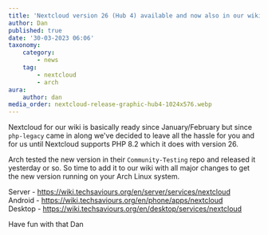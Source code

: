 ```yaml
---
title: 'Nextcloud version 26 (Hub 4) available and now also in our wiki 🍻 🌪️'
author: Dan
published: true
date: '30-03-2023 06:06'
taxonomy:
    category:
        - news
    tag:
        - nextcloud
        - arch
aura:
    author: dan
media_order: nextcloud-release-graphic-hub4-1024x576.webp
---
```


Nextcloud for our wiki is basically ready since January/February but since `php-legacy` came in along we've decided to leave all the hassle for you and for us until Nextcloud supports PHP 8.2 which it does with version 26. 

Arch tested the new version in their `Community-Testing` repo and released it yesterday or so. So time to add it to our wiki with all major changes to get the new version running on your Arch Linux system. 

Server - https://wiki.techsaviours.org/en/server/services/nextcloud  
Android - https://wiki.techsaviours.org/en/phone/apps/nextcloud  
Desktop - https://wiki.techsaviours.org/en/desktop/services/nextcloud

Have fun with that
Dan